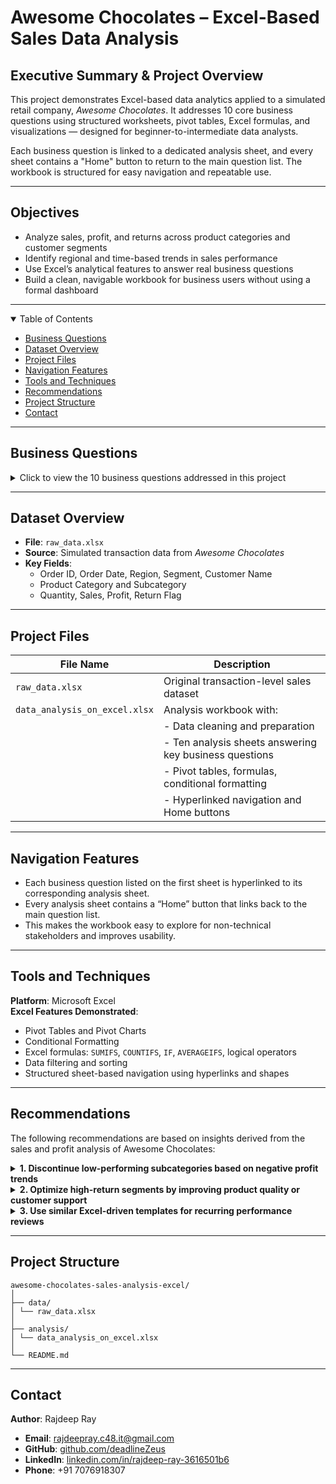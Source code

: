 # Awesome Chocolates – Excel-Based Sales Data Analysis

## Executive Summary & Project Overview

This project demonstrates Excel-based data analytics applied to a simulated retail company, *Awesome Chocolates*. It addresses 10 core business questions using structured worksheets, pivot tables, Excel formulas, and visualizations — designed for beginner-to-intermediate data analysts.

Each business question is linked to a dedicated analysis sheet, and every sheet contains a "Home" button to return to the main question list. The workbook is structured for easy navigation and repeatable use.

---

## Objectives

- Analyze sales, profit, and returns across product categories and customer segments
- Identify regional and time-based trends in sales performance
- Use Excel’s analytical features to answer real business questions
- Build a clean, navigable workbook for business users without using a formal dashboard
  
---

<details open>
<summary>Table of Contents</summary>

- [Business Questions](#business-questions)
- [Dataset Overview](#dataset-overview)
- [Project Files](#project-files)
- [Navigation Features](#navigation-features)
- [Tools and Techniques](#tools-and-techniques)
- [Recommendations](#recommendations)
- [Project Structure](#project-structure)
- [Contact](#contact)
</details>

---

## Business Questions

<details>
<summary>Click to view the 10 business questions addressed in this project</summary>

1. Which region generates the highest sales?  
2. Which customer segment is most profitable?  
3. What product category has the highest return rate?  
4. Which time periods show peak sales activity?  
5. Which subcategories yield the lowest profit?  
6. What is the trend of sales over time?  
7. Are returns affecting specific segments or regions more?  
8. How does quantity sold relate to profit margins?  
9. What are the most and least profitable customer types?  
10. What insights can help improve operations at Awesome Chocolates?

</details>

---

## Dataset Overview

- **File**: `raw_data.xlsx`
- **Source**: Simulated transaction data from *Awesome Chocolates*
- **Key Fields**:
  - Order ID, Order Date, Region, Segment, Customer Name
  - Product Category and Subcategory
  - Quantity, Sales, Profit, Return Flag

---

## Project Files

| File Name                    | Description                                                    |
|-----------------------------|----------------------------------------------------------------|
| `raw_data.xlsx`             | Original transaction-level sales dataset                       |
| `data_analysis_on_excel.xlsx` | Analysis workbook with:                                     |
|                             | - Data cleaning and preparation                                |
|                             | - Ten analysis sheets answering key business questions         |
|                             | - Pivot tables, formulas, conditional formatting               |
|                             | - Hyperlinked navigation and Home buttons                      |

---

## Navigation Features

- Each business question listed on the first sheet is hyperlinked to its corresponding analysis sheet.
- Every analysis sheet contains a “Home” button that links back to the main question list.
- This makes the workbook easy to explore for non-technical stakeholders and improves usability.

---

## Tools and Techniques

**Platform**: Microsoft Excel  
**Excel Features Demonstrated**:
- Pivot Tables and Pivot Charts  
- Conditional Formatting  
- Excel formulas: `SUMIFS`, `COUNTIFS`, `IF`, `AVERAGEIFS`, logical operators  
- Data filtering and sorting  
- Structured sheet-based navigation using hyperlinks and shapes  

---

## Recommendations

The following recommendations are based on insights derived from the sales and profit analysis of Awesome Chocolates:

<details>
<summary><strong>1. Discontinue low-performing subcategories based on negative profit trends</strong></summary>

Consistently unprofitable subcategories should be reviewed for discontinuation, as they indicate a mismatch between cost and customer demand. These products reduce overall profitability and may occupy valuable shelf or warehouse space that could be better used for high-margin items. By eliminating or repositioning underperformers, Awesome Chocolates can streamline its offerings, reduce operational waste, and reallocate resources toward more successful product lines, leading to improved overall financial health.

</details>

<details>
<summary><strong>2. Optimize high-return segments by improving product quality or customer support</strong></summary>

A high volume of product returns often signals issues with quality, packaging, or post-sale service. Identifying these segments allows the company to improve products or support processes that may be causing dissatisfaction. Enhancing product quality, clarifying marketing descriptions, or improving return policies can significantly reduce return rates. This not only minimizes financial losses but also improves customer satisfaction and loyalty — both critical for long-term brand success.

</details>

<details>
<summary><strong>3. Use similar Excel-driven templates for recurring performance reviews</strong></summary>

The current Excel-based model is structured, repeatable, and easy to update, making it ideal for monthly or quarterly performance tracking. With minimal changes to the data source, stakeholders can monitor KPIs, segment performance, and emerging trends in a consistent format. Adopting this approach across reporting cycles saves time, improves decision-making, and promotes data transparency. It serves as a lightweight, effective alternative to complex BI tools for small-to-mid-sized businesses like Awesome Chocolates.

</details>

---

## Project Structure

```
awesome-chocolates-sales-analysis-excel/
│
├── data/
│ └── raw_data.xlsx
│
├── analysis/
│ └── data_analysis_on_excel.xlsx
│
└── README.md
```


---

## Contact

**Author**: Rajdeep Ray  
- **Email**: rajdeepray.c48.it@gmail.com  
- **GitHub**: [github.com/deadlineZeus](https://github.com/deadlineZeus)  
- **LinkedIn**: [linkedin.com/in/rajdeep-ray-3616501b6](https://www.linkedin.com/in/rajdeep-ray-3616501b6/)  
- **Phone**: +91 7076918307
